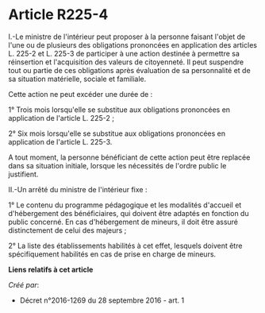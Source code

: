 # Article R225-4

I.-Le ministre de l'intérieur peut proposer à la personne faisant l'objet de l'une ou de plusieurs des obligations prononcées
en application des articles L. 225-2 et L. 225-3 de participer à une action destinée à permettre sa réinsertion et
l'acquisition des valeurs de citoyenneté. Il peut suspendre tout ou partie de ces obligations après évaluation de sa
personnalité et de sa situation matérielle, sociale et familiale. 

Cette action ne peut excéder une durée de : 

1° Trois mois lorsqu'elle se substitue aux obligations prononcées en application de l'article L. 225-2 ; 

2° Six mois lorsqu'elle se substitue aux obligations prononcées en application de l'article L. 225-3. 

A tout moment, la personne bénéficiant de cette action peut être replacée dans sa situation initiale, lorsque les nécessités
de l'ordre public le justifient. 

II.-Un arrêté du ministre de l'intérieur fixe : 

1° Le contenu du programme pédagogique et les modalités d'accueil et d'hébergement des bénéficiaires, qui doivent être
adaptés en fonction du public concerné. En cas d'hébergement de mineurs, il doit être assuré distinctement de celui des
majeurs ; 

2° La liste des établissements habilités à cet effet, lesquels doivent être spécifiquement habilités en cas de prise en
charge de mineurs.

**Liens relatifs à cet article**

_Créé par_:

  - Décret n°2016-1269 du 28 septembre 2016 - art. 1

